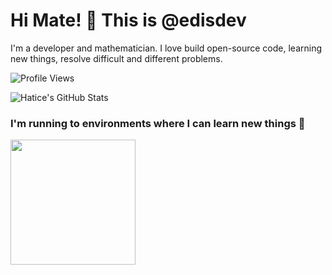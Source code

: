 # Hi Mate! 👋 This is @edisdev

I'm a developer and mathematician. I love build open-source code, learning new things, resolve difficult and different problems.

![Profile Views](https://komarev.com/ghpvc/?username=edisdev)

![Hatice's GitHub Stats](https://github-readme-stats.vercel.app/api?username=edisdev&show_icons=false&count_private=true&theme=great-gatsby)


### I'm running to environments where I can learn new things 🤟

<img height="200px" src="https://mir-s3-cdn-cf.behance.net/project_modules/max_1200/8fe6da81436849.5cffaef4c8c0a.gif" />
